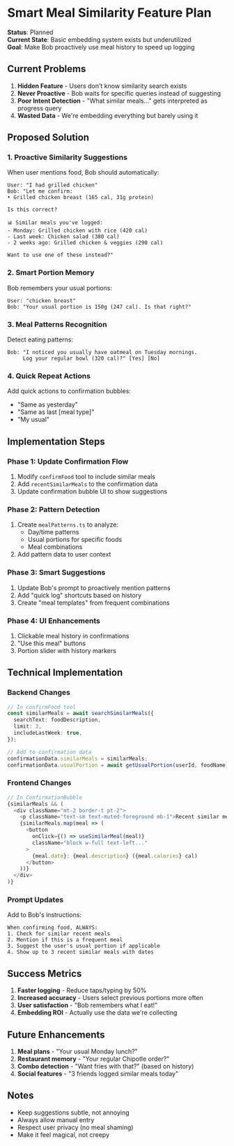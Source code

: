# Smart Meal Similarity Feature Plan

**Status**: Planned  
**Current State**: Basic embedding system exists but underutilized  
**Goal**: Make Bob proactively use meal history to speed up logging

## Current Problems

1. **Hidden Feature** - Users don't know similarity search exists
2. **Never Proactive** - Bob waits for specific queries instead of suggesting
3. **Poor Intent Detection** - "What similar meals..." gets interpreted as progress query
4. **Wasted Data** - We're embedding everything but barely using it

## Proposed Solution

### 1. Proactive Similarity Suggestions

When user mentions food, Bob should automatically:

```
User: "I had grilled chicken"
Bob: "Let me confirm:
• Grilled chicken breast (165 cal, 31g protein)

Is this correct?

📊 Similar meals you've logged:
- Monday: Grilled chicken with rice (420 cal)
- Last week: Chicken salad (380 cal)
- 2 weeks ago: Grilled chicken & veggies (290 cal)

Want to use one of these instead?"
```

### 2. Smart Portion Memory

Bob remembers your usual portions:

```
User: "chicken breast"
Bob: "Your usual portion is 150g (247 cal). Is that right?"
```

### 3. Meal Patterns Recognition

Detect eating patterns:

```
Bob: "I noticed you usually have oatmeal on Tuesday mornings.
     Log your regular bowl (320 cal)?" [Yes] [No]
```

### 4. Quick Repeat Actions

Add quick actions to confirmation bubbles:

- "Same as yesterday"
- "Same as last [meal type]"
- "My usual"

## Implementation Steps

### Phase 1: Update Confirmation Flow

1. Modify `confirmFood` tool to include similar meals
2. Add `recentSimilarMeals` to the confirmation data
3. Update confirmation bubble UI to show suggestions

### Phase 2: Pattern Detection

1. Create `mealPatterns.ts` to analyze:
   - Day/time patterns
   - Usual portions for specific foods
   - Meal combinations
2. Add pattern data to user context

### Phase 3: Smart Suggestions

1. Update Bob's prompt to proactively mention patterns
2. Add "quick log" shortcuts based on history
3. Create "meal templates" from frequent combinations

### Phase 4: UI Enhancements

1. Clickable meal history in confirmations
2. "Use this meal" buttons
3. Portion slider with history markers

## Technical Implementation

### Backend Changes

```typescript
// In confirmFood tool
const similarMeals = await searchSimilarMeals({
  searchText: foodDescription,
  limit: 3,
  includeLastWeek: true,
});

// Add to confirmation data
confirmationData.similarMeals = similarMeals;
confirmationData.usualPortion = await getUsualPortion(userId, foodName);
```

### Frontend Changes

```typescript
// In ConfirmationBubble
{similarMeals && (
  <div className="mt-2 border-t pt-2">
    <p className="text-sm text-muted-foreground mb-1">Recent similar meals:</p>
    {similarMeals.map(meal => (
      <button
        onClick={() => useSimilarMeal(meal)}
        className="block w-full text-left..."
      >
        {meal.date}: {meal.description} ({meal.calories} cal)
      </button>
    ))}
  </div>
)}
```

### Prompt Updates

Add to Bob's instructions:

```
When confirming food, ALWAYS:
1. Check for similar recent meals
2. Mention if this is a frequent meal
3. Suggest the user's usual portion if applicable
4. Show up to 3 recent similar meals with dates
```

## Success Metrics

1. **Faster logging** - Reduce taps/typing by 50%
2. **Increased accuracy** - Users select previous portions more often
3. **User satisfaction** - "Bob remembers what I eat!"
4. **Embedding ROI** - Actually use the data we're collecting

## Future Enhancements

1. **Meal plans** - "Your usual Monday lunch?"
2. **Restaurant memory** - "Your regular Chipotle order?"
3. **Combo detection** - "Want fries with that?" (based on history)
4. **Social features** - "3 friends logged similar meals today"

## Notes

- Keep suggestions subtle, not annoying
- Always allow manual entry
- Respect user privacy (no meal shaming)
- Make it feel magical, not creepy
